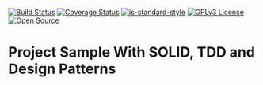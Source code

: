 [![Build Status](https://travis-ci.com/samuelbrehm/SurveyDev.svg?branch=master)](https://travis-ci.com/samuelbrehm/SurveyDev)
[![Coverage Status](https://coveralls.io/repos/github/samuelbrehm/SurveyDev/badge.svg?branch=master)](https://coveralls.io/github/samuelbrehm/SurveyDev?branch=master)
[![js-standard-style](https://img.shields.io/badge/code%20style-standard-brightgreen.svg)](http://standardjs.com)
[![GPLv3 License](https://img.shields.io/badge/License-GPL%20v3-yellow.svg)](https://opensource.org/licenses/)
[![Open Source](https://badges.frapsoft.com/os/v1/open-source.svg?v=103)](https://opensource.org/)

# Project Sample With SOLID, TDD and Design Patterns
